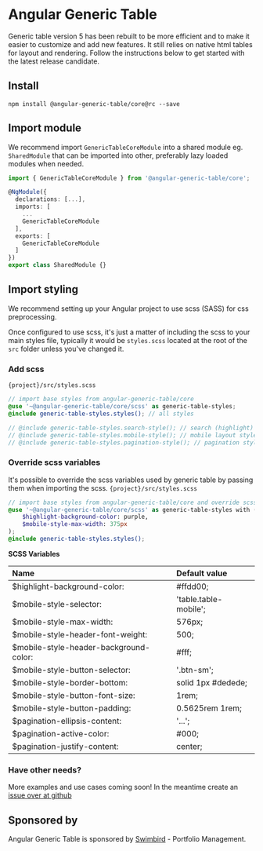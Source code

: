 # Angular Generic Table

Generic table version 5 has been rebuilt to be more efficient and to make it easier to customize and add new features. It still relies on native html tables for layout and rendering. Follow the instructions below to get started with the latest release candidate.


## Install

```
npm install @angular-generic-table/core@rc --save
```

## Import module
We recommend import `GenericTableCoreModule` into a shared module eg. `SharedModule` that can be imported into other, preferably lazy loaded modules when needed.
```ts
import { GenericTableCoreModule } from '@angular-generic-table/core';

@NgModule({
  declarations: [...],
  imports: [
    ...
    GenericTableCoreModule
  ],
  exports: [
    GenericTableCoreModule
  ]
})
export class SharedModule {}
```

## Import styling
We recommend setting up your Angular project to use scss (SASS) for css preprocessing.

Once configured to use scss, it's just a matter of including the scss to your main styles file, typically it would be `styles.scss` located at the root of the `src` folder unless you've changed it.

### Add scss
`{project}/src/styles.scss`

```scss
// import base styles from angular-generic-table/core
@use '~@angular-generic-table/core/scss' as generic-table-styles;
@include generic-table-styles.styles(); // all styles

// @include generic-table-styles.search-style(); // search (highlight) style
// @include generic-table-styles.mobile-style(); // mobile layout style
// @include generic-table-styles.pagination-style(); // pagination styles
```


### Override scss variables
It's possible to override the scss variables used by generic table by passing them when importing the scss.
`{project}/src/styles.scss`

```scss
// import base styles from angular-generic-table/core and override scss variables
@use '~@angular-generic-table/core/scss' as generic-table-styles with (
    $highlight-background-color: purple,
    $mobile-style-max-width: 375px
);
@include generic-table-styles.styles();
```

**SCSS Variables**

|Name|Default value|
|:--|:--|
|$highlight-background-color: | #ffdd00; |
|$mobile-style-selector: | 'table.table-mobile'; |
|$mobile-style-max-width: | 576px; |
|$mobile-style-header-font-weight: | 500; |
|$mobile-style-header-background-color: | #fff; |
|$mobile-style-button-selector: | '.btn-sm'; |
|$mobile-style-border-bottom: | solid 1px #dedede; |
|$mobile-style-button-font-size: | 1rem; |
|$mobile-style-button-padding: | 0.5625rem 1rem; |
|$pagination-ellipsis-content: | '...'; |
|$pagination-active-color: | #000; |
|$pagination-justify-content: | center; |

### Have other needs?
More examples and use cases coming soon! In the meantime create an [issue over at github](https://github.com/hjalmers/angular-generic-table/issues)

## Sponsored by

Angular Generic Table is sponsored by [Swimbird](https://www.swimbird.com/) - Portfolio Management.
